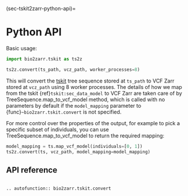 (sec-tskit2zarr-python-api)=
# Python API

Basic usage:
```python
import bio2zarr.tskit as ts2z

ts2z.convert(ts_path, vcz_path, worker_processes=8)
```

This will convert the [tskit](https://tskit.dev) tree sequence stored
at ``ts_path`` to VCF Zarr stored at ``vcz_path`` using 8 worker processes.
The details of how we map from the
tskit {ref}`tskit:sec_data_model` to VCF Zarr are taken care of by
TreeSequence.map_to_vcf_model method, which is called with no
parameters by default if the ``model_mapping`` parameter to
{func}`~bio2zarr.tskit.convert` is not specified.

For more control over the properties of the output, for example
to pick a specific subset of individuals, you can use
TreeSequence.map_to_vcf_model
to return the required mapping:

```python
model_mapping = ts.map_vcf_model(individuals=[0, 1])
ts2z.convert(ts, vcz_path, model_mapping=model_mapping)
```


## API reference

```{eval-rst}

.. autofunction:: bio2zarr.tskit.convert

```
